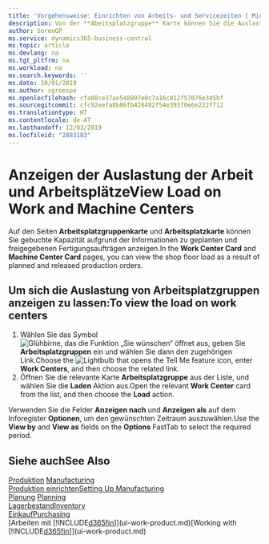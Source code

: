 ```yaml
---
title: 'Vorgehensweise: Einrichten von Arbeits- und Servicezeiten | Microsoft Docs'
description: Von der **Abeitsplatzgruppe** Karte können Sie die Auslastung der Arbeitsplatzgruppen aufgrund der freigegebenen Fertigungsaufträgen anzeigen.
author: SorenGP
ms.service: dynamics365-business-central
ms.topic: article
ms.devlang: na
ms.tgt_pltfrm: na
ms.workload: na
ms.search.keywords: ''
ms.date: 10/01/2019
ms.author: sgroespe
ms.openlocfilehash: cfa08ce37ae548997e0c7a16c812f57076e345bf
ms.sourcegitcommit: cfc92eefa8b06fb426482f54e393f0e6e222f712
ms.translationtype: HT
ms.contentlocale: de-AT
ms.lasthandoff: 12/03/2019
ms.locfileid: "2883183"
---
```

# <a name="view-load-on-work-and-machine-centers"></a><span data-ttu-id="0e3db-103">Anzeigen der Auslastung der Arbeit und Arbeitsplätze</span><span class="sxs-lookup"><span data-stu-id="0e3db-103">View Load on Work and Machine Centers</span></span>
<span data-ttu-id="0e3db-104">Auf den Seiten **Arbeitsplatzgruppenkarte** und **Arbeitsplatzkarte** können Sie gebuchte Kapazität aufgrund der Informationen zu geplanten und freigegebenen Fertigungsaufträgen anzeigen.</span><span class="sxs-lookup"><span data-stu-id="0e3db-104">In the **Work Center Card** and **Machine Center Card** pages, you can view the shop floor load as a result of planned and released production orders.</span></span>    

## <a name="to-view-the-load-on-work-centers"></a><span data-ttu-id="0e3db-105">Um sich die Auslastung von Arbeitsplatzgruppen anzeigen zu lassen:</span><span class="sxs-lookup"><span data-stu-id="0e3db-105">To view the load on work centers</span></span>  
1.  <span data-ttu-id="0e3db-106">Wählen Sie das Symbol ![Glühbirne, das die Funktion „Sie wünschen“ öffnet](media/ui-search/search_small.png "Tell Me-Funktion") aus, geben Sie **Arbeitsplatzgruppen** ein und wählen Sie dann den zugehörigen Link.</span><span class="sxs-lookup"><span data-stu-id="0e3db-106">Choose the ![Lightbulb that opens the Tell Me feature](media/ui-search/search_small.png "Tell me what you want to do") icon, enter **Work Centers**, and then choose the related link.</span></span>  
2.  <span data-ttu-id="0e3db-107">Öffnen Sie die relevante Karte **Arbeitsplatzgruppe** aus der Liste, und wählen Sie die **Laden** Aktion aus.</span><span class="sxs-lookup"><span data-stu-id="0e3db-107">Open the relevant **Work Center** card from the list, and then choose the **Load** action.</span></span>  

<span data-ttu-id="0e3db-108">Verwenden Sie die Felder **Anzeigen nach** und **Anzeigen als** auf dem Inforegister **Optionen**, um den gewünschten Zeitraum auszuwählen.</span><span class="sxs-lookup"><span data-stu-id="0e3db-108">Use the **View by** and **View as** fields on the **Options** FastTab to select the required period.</span></span>  

## <a name="see-also"></a><span data-ttu-id="0e3db-109">Siehe auch</span><span class="sxs-lookup"><span data-stu-id="0e3db-109">See Also</span></span>  
<span data-ttu-id="0e3db-110">[Produktion](production-manage-manufacturing.md)  </span><span class="sxs-lookup"><span data-stu-id="0e3db-110">[Manufacturing](production-manage-manufacturing.md)  </span></span>  
[<span data-ttu-id="0e3db-111">Produktion einrichten</span><span class="sxs-lookup"><span data-stu-id="0e3db-111">Setting Up Manufacturing</span></span>](production-configure-production-processes.md)  
<span data-ttu-id="0e3db-112">[Planung](production-planning.md)    </span><span class="sxs-lookup"><span data-stu-id="0e3db-112">[Planning](production-planning.md)    </span></span>  
[<span data-ttu-id="0e3db-113">Lagerbestand</span><span class="sxs-lookup"><span data-stu-id="0e3db-113">Inventory</span></span>](inventory-manage-inventory.md)  
[<span data-ttu-id="0e3db-114">Einkauf</span><span class="sxs-lookup"><span data-stu-id="0e3db-114">Purchasing</span></span>](purchasing-manage-purchasing.md)  
<span data-ttu-id="0e3db-115">[Arbeiten mit [!INCLUDE[d365fin](includes/d365fin_md.md)]](ui-work-product.md)</span><span class="sxs-lookup"><span data-stu-id="0e3db-115">[Working with [!INCLUDE[d365fin](includes/d365fin_md.md)]](ui-work-product.md)</span></span>
